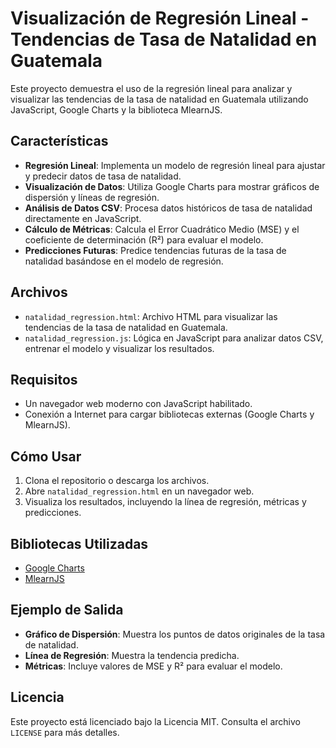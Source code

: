 # Visualización de Regresión Lineal - Tendencias de Tasa de Natalidad en Guatemala

Este proyecto demuestra el uso de la regresión lineal para analizar y visualizar las tendencias de la tasa de natalidad en Guatemala utilizando JavaScript, Google Charts y la biblioteca MlearnJS.

## Características

- **Regresión Lineal**: Implementa un modelo de regresión lineal para ajustar y predecir datos de tasa de natalidad.
- **Visualización de Datos**: Utiliza Google Charts para mostrar gráficos de dispersión y líneas de regresión.
- **Análisis de Datos CSV**: Procesa datos históricos de tasa de natalidad directamente en JavaScript.
- **Cálculo de Métricas**: Calcula el Error Cuadrático Medio (MSE) y el coeficiente de determinación (R²) para evaluar el modelo.
- **Predicciones Futuras**: Predice tendencias futuras de la tasa de natalidad basándose en el modelo de regresión.

## Archivos

- `natalidad_regression.html`: Archivo HTML para visualizar las tendencias de la tasa de natalidad en Guatemala.
- `natalidad_regression.js`: Lógica en JavaScript para analizar datos CSV, entrenar el modelo y visualizar los resultados.

## Requisitos

- Un navegador web moderno con JavaScript habilitado.
- Conexión a Internet para cargar bibliotecas externas (Google Charts y MlearnJS).

## Cómo Usar

1. Clona el repositorio o descarga los archivos.
2. Abre `natalidad_regression.html` en un navegador web.
3. Visualiza los resultados, incluyendo la línea de regresión, métricas y predicciones.

## Bibliotecas Utilizadas

- [Google Charts](https://developers.google.com/chart)
- [MlearnJS](https://luisespino.github.io/mlearnjs/)

## Ejemplo de Salida

- **Gráfico de Dispersión**: Muestra los puntos de datos originales de la tasa de natalidad.
- **Línea de Regresión**: Muestra la tendencia predicha.
- **Métricas**: Incluye valores de MSE y R² para evaluar el modelo.

## Licencia

Este proyecto está licenciado bajo la Licencia MIT. Consulta el archivo `LICENSE` para más detalles.
